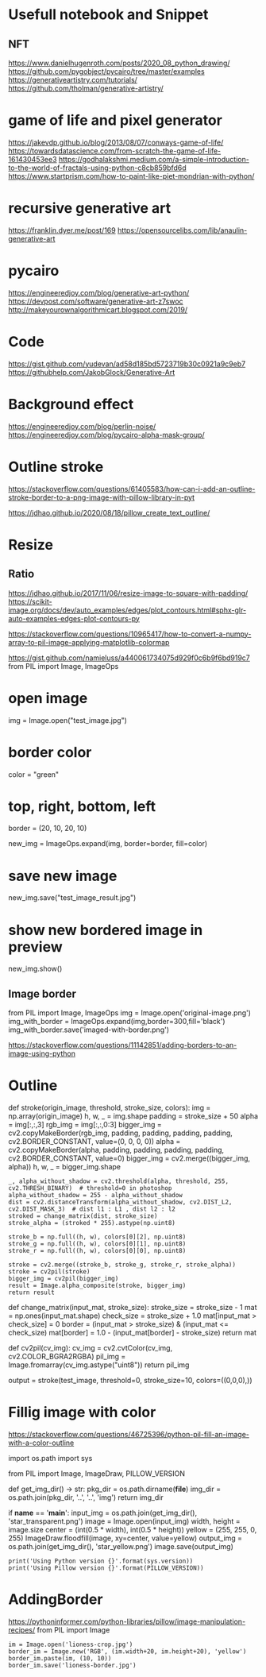 # Usefull notebook and Snippet
## NFT
https://www.danielhugenroth.com/posts/2020_08_python_drawing/
https://github.com/pygobject/pycairo/tree/master/examples
https://generativeartistry.com/tutorials/
https://github.com/tholman/generative-artistry/


# game of life and pixel generator

https://jakevdp.github.io/blog/2013/08/07/conways-game-of-life/
https://towardsdatascience.com/from-scratch-the-game-of-life-161430453ee3
https://godhalakshmi.medium.com/a-simple-introduction-to-the-world-of-fractals-using-python-c8cb859bfd6d
https://www.startprism.com/how-to-paint-like-piet-mondrian-with-python/

# recursive generative art
https://franklin.dyer.me/post/169
https://opensourcelibs.com/lib/anaulin-generative-art
# pycairo
https://engineeredjoy.com/blog/generative-art-python/
https://devpost.com/software/generative-art-z7swoc
http://makeyourownalgorithmicart.blogspot.com/2019/


# Code
https://gist.github.com/yudevan/ad58d185bd5723719b30c0921a9c9eb7
https://githubhelp.com/JakobGlock/Generative-Art


# Background effect
https://engineeredjoy.com/blog/perlin-noise/
https://engineeredjoy.com/blog/pycairo-alpha-mask-group/

# Outline stroke 
https://stackoverflow.com/questions/61405583/how-can-i-add-an-outline-stroke-border-to-a-png-image-with-pillow-library-in-pyt

https://jdhao.github.io/2020/08/18/pillow_create_text_outline/


# Resize
## Ratio 
https://jdhao.github.io/2017/11/06/resize-image-to-square-with-padding/
https://scikit-image.org/docs/dev/auto_examples/edges/plot_contours.html#sphx-glr-auto-examples-edges-plot-contours-py

https://stackoverflow.com/questions/10965417/how-to-convert-a-numpy-array-to-pil-image-applying-matplotlib-colormap

https://gist.github.com/namieluss/a440061734075d929f0c6b9f6bd919c7
from PIL import Image, ImageOps

# open image
img = Image.open("test_image.jpg")

# border color
color = "green"

# top, right, bottom, left
border = (20, 10, 20, 10)

new_img = ImageOps.expand(img, border=border, fill=color)

# save new image
new_img.save("test_image_result.jpg")

# show new bordered image in preview
new_img.show()


## Image border

from PIL import Image, ImageOps
img = Image.open('original-image.png')
img_with_border = ImageOps.expand(img,border=300,fill='black')
img_with_border.save('imaged-with-border.png')

https://stackoverflow.com/questions/11142851/adding-borders-to-an-image-using-python


# Outline 

def stroke(origin_image, threshold, stroke_size, colors):
    img = np.array(origin_image)
    h, w, _ = img.shape
    padding = stroke_size + 50
    alpha = img[:,:,3]
    rgb_img = img[:,:,0:3]
    bigger_img = cv2.copyMakeBorder(rgb_img, padding, padding, padding, padding, 
                                        cv2.BORDER_CONSTANT, value=(0, 0, 0, 0))
    alpha = cv2.copyMakeBorder(alpha, padding, padding, padding, padding, cv2.BORDER_CONSTANT, value=0)
    bigger_img = cv2.merge((bigger_img, alpha))
    h, w, _ = bigger_img.shape
    
    _, alpha_without_shadow = cv2.threshold(alpha, threshold, 255, cv2.THRESH_BINARY)  # threshold=0 in photoshop
    alpha_without_shadow = 255 - alpha_without_shadow
    dist = cv2.distanceTransform(alpha_without_shadow, cv2.DIST_L2, cv2.DIST_MASK_3)  # dist l1 : L1 , dist l2 : l2
    stroked = change_matrix(dist, stroke_size)
    stroke_alpha = (stroked * 255).astype(np.uint8)

    stroke_b = np.full((h, w), colors[0][2], np.uint8)
    stroke_g = np.full((h, w), colors[0][1], np.uint8)
    stroke_r = np.full((h, w), colors[0][0], np.uint8)

    stroke = cv2.merge((stroke_b, stroke_g, stroke_r, stroke_alpha))
    stroke = cv2pil(stroke)
    bigger_img = cv2pil(bigger_img)
    result = Image.alpha_composite(stroke, bigger_img)
    return result

def change_matrix(input_mat, stroke_size):
    stroke_size = stroke_size - 1
    mat = np.ones(input_mat.shape)
    check_size = stroke_size + 1.0
    mat[input_mat > check_size] = 0
    border = (input_mat > stroke_size) & (input_mat <= check_size)
    mat[border] = 1.0 - (input_mat[border] - stroke_size)
    return mat

def cv2pil(cv_img):
    cv_img = cv2.cvtColor(cv_img, cv2.COLOR_BGRA2RGBA)
    pil_img = Image.fromarray(cv_img.astype("uint8"))
    return pil_img
    
    
output = stroke(test_image, threshold=0, stroke_size=10, colors=((0,0,0),))

# Fillig image with color
https://stackoverflow.com/questions/46725396/python-pil-fill-an-image-with-a-color-outline


import os.path
import sys

from PIL import Image, ImageDraw, PILLOW_VERSION


def get_img_dir() -> str:
    pkg_dir = os.path.dirname(__file__)
    img_dir = os.path.join(pkg_dir, '..', '..', 'img')
    return img_dir


if __name__ == '__main__':
    input_img = os.path.join(get_img_dir(), 'star_transparent.png')
    image = Image.open(input_img)
    width, height = image.size
    center = (int(0.5 * width), int(0.5 * height))
    yellow = (255, 255, 0, 255)
    ImageDraw.floodfill(image, xy=center, value=yellow)
    output_img = os.path.join(get_img_dir(), 'star_yellow.png')
    image.save(output_img)

    print('Using Python version {}'.format(sys.version))
    print('Using Pillow version {}'.format(PILLOW_VERSION))
    
    
 # AddingBorder
 
 https://pythoninformer.com/python-libraries/pillow/image-manipulation-recipes/
    from PIL import Image

    im = Image.open('lioness-crop.jpg')
    border_im = Image.new('RGB', (im.width+20, im.height+20), 'yellow')
    border_im.paste(im, (10, 10))
    border_im.save('lioness-border.jpg')
